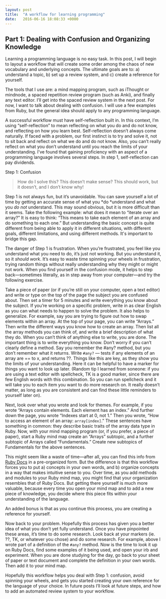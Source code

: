 ```yaml
---
layout: post
title:  "A workflow for learning programming"
date:   2016-06-16 18:08:33 +0000
---
```


## Part 1: Dealing with Confusion and Organizing Knowledge


Learning a programming language is no easy task. In this post, I will begin to layout a workflow that will create some order among the chaos of new vocabulary and underlying concepts. The ultimate goals are to: a) understand a topic, b) set up a review system, and c) create a reference for yourself.

The tools that I use are: a mind mapping program, such as iThought or mindnode, a spaced repetition review program (such as Anki), and finally any text editor. I’ll get into the spaced review system in the next post. For now, I want to talk about dealing with confusion. I will use a few examples from Ruby, but the general idea should apply to any programming language. 

A successful workflow must have self-reflection built in. In this context, I’m using “self-reflection” to mean reflecting on what you do and do not know, and reflecting on how you learn best. Self-reflection doesn’t always come naturally. If faced with a problem, our first instinct is to try and solve it, not to sit back and reflect on what we do and do not know. Also, you can’t really reflect on what you don’t understand until you reach the limits of your understanding. I’ve found that gaining proficiency with an aspect of a programming language involves several steps. In step 1, self-reflection can pay dividends.

Step 1: Confusion
> How do I solve this? 
> This doesn’t make sense? 
> This should work, but it doesn’t, and I don’t know why!

Step 1 is not always fun, but it’s unavoidable. You can save yourself a lot of time by getting an accurate sense of what you *do *understand and what you *do not* understand. This may sound obvious, but it is more difficult than it seems. Take the following example: what does it mean to “iterate over an array?” It is easy to think: “This means to take each element of an array and do something to each one.” But understanding the basic concept is quite different from being able to apply it in different situations, with different goals, different limitations, and using different methods. It's important to bridge this gap. 

The danger of Step 1 is frustration. When you’re frustrated, you feel like you understand what you need to do, it’s just not working. But you understand it, so it *should work*. It’s easy to waste time spinning your wheels in frustration, trying random things without really understanding why they might or might not work. When you find yourself in the confusion mode, it helps to step back—sometimes literally, as in step away from your computer—and try the following exercise.

Take a piece of paper (or if you’re still on your computer, open a text editor) and write or type on the top of the page the subject you are confused about. Then set a timer for 5 minutes and write everything you know about the subject. If you’re working on a specific problem, write in as clear English as you can what needs to happen to solve the problem. It also helps to generalize. For example, say you are trying to figure out how to swap elements within an array. At the top of your page, you can write “Arrays.” Then write the different ways you know how to create an array. Then list all the array methods you can think of, and write a brief description of what they do. When you can’t think of anything else to write, you are done. The important thing is to write everything you know. Don’t worry if you can’t clearly define a method. Say you remember the #any? method, but you don’t remember what it returns. Write `#any?` — tests if any elements of an array are == to x, and returns ??. Things like this are key, as they show you the limits of your understanding. Here it can be helpful to have a marker for things you want to look up later. (Random tip I learned from soneone: if you are using a text editor with spellcheck, TK is a good marker, since there are few English words with this combination. So you can run spellcheck and it will take you to each item you want to do more research on. It really doesn’t matter, as long as you are consistent and can find these little reminders to yourself later on). 

Next, look over what you wrote and look for themes. For example, if you wrote “Arrays contain elements. Each element has an index.” And further down the page, you wrote “Indexes start at 0, not 1.” Then you wrote, “How to access an element of an array: `array[index]`.” These sentences have something in common: they describe basic traits of the array data type in Ruby. Now, with your mind mapping program (or, if you prefer, a piece of paper), start a Ruby mind map create an “Arrays” subtopic, and a further subtopic of Arrays called “Fundamentals.” Create new subtopics of Fundamentals for the above sentences.

This might seem like a waste of time—after all, you can find this info from [Ruby Docs](http://ruby-doc.org/) in a pre-organized form. But the difference is that this workflow forces you to put a) concepts in your own words, and b) organize concepts in a way that makes intuitive sense to you. Over time, as you add methods and modules to your Ruby mind map, you might find that your organization resembles that of Ruby Docs. But getting there yourself is much more valuable, because every time you open your mind map and to add a new piece of knowledge, you decide where this piece fits within your understanding of the language.

An added bonus is that as you continue this process, you are creating a reference for yourself.

Now back to your problem. Hopefully this process has given you a better idea of what you don’t yet fully understand. Once you have pinpointed these areas, it’s time to do some research. Look back at your markers (ie. ??, TK, or whatever you chose) and do some research. For example, above I wrote part of a definition of the `#any?` method. Now is the time to look it up on Ruby Docs, find some examples of it being used, and open your irb and experiment. When you are done studying for the day, go back to your sheet of paper or text document and complete the definition in your own words. Then add it to your mind map.  

Hopefully this workflow helps you deal with Step 1: confusion, avoid spinning your wheels, and gets you started creating your own reference for the language of your choice. In future posts I’ll look at future steps, and how to add an automated review system to your workflow. 
